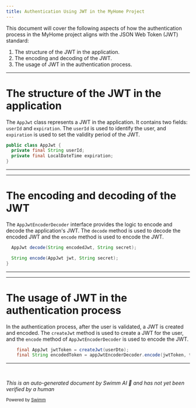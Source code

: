 ```yaml
---
title: Authentication Using JWT in the MyHome Project
---
```

This document will cover the following aspects of how the authentication process in the MyHome project aligns with the JSON Web Token (JWT) standard:

1. The structure of the JWT in the application.
2. The encoding and decoding of the JWT.
3. The usage of JWT in the authentication process.

<SwmSnippet path="/service/src/main/java/com/myhome/security/jwt/AppJwt.java" line="30">

---

# The structure of the JWT in the application

The `AppJwt` class represents a JWT in the application. It contains two fields: `userId` and `expiration`. The `userId` is used to identify the user, and `expiration` is used to set the validity period of the JWT.

```java
public class AppJwt {
  private final String userId;
  private final LocalDateTime expiration;
}
```

---

</SwmSnippet>

<SwmSnippet path="/service/src/main/java/com/myhome/security/jwt/AppJwtEncoderDecoder.java" line="23">

---

# The encoding and decoding of the JWT

The `AppJwtEncoderDecoder` interface provides the logic to encode and decode the application's JWT. The `decode` method is used to decode the encoded JWT and the `encode` method is used to encode the JWT.

```java
  AppJwt decode(String encodedJwt, String secret);

  String encode(AppJwt jwt, String secret);
}
```

---

</SwmSnippet>

<SwmSnippet path="/service/src/main/java/com/myhome/services/springdatajpa/AuthenticationSDJpaService.java" line="49">

---

# The usage of JWT in the authentication process

In the authentication process, after the user is validated, a JWT is created and encoded. The `createJwt` method is used to create a JWT for the user, and the `encode` method of `AppJwtEncoderDecoder` is used to encode the JWT.

```java
    final AppJwt jwtToken = createJwt(userDto);
    final String encodedToken = appJwtEncoderDecoder.encode(jwtToken, tokenSecret);
```

---

</SwmSnippet>

&nbsp;

*This is an auto-generated document by Swimm AI 🌊 and has not yet been verified by a human*

<SwmMeta version="3.0.0" repo-id="Z2l0aHViJTNBJTNBbXlob21lJTNBJTNBc3dpbW1pbw==" repo-name="myhome"><sup>Powered by [Swimm](/)</sup></SwmMeta>
